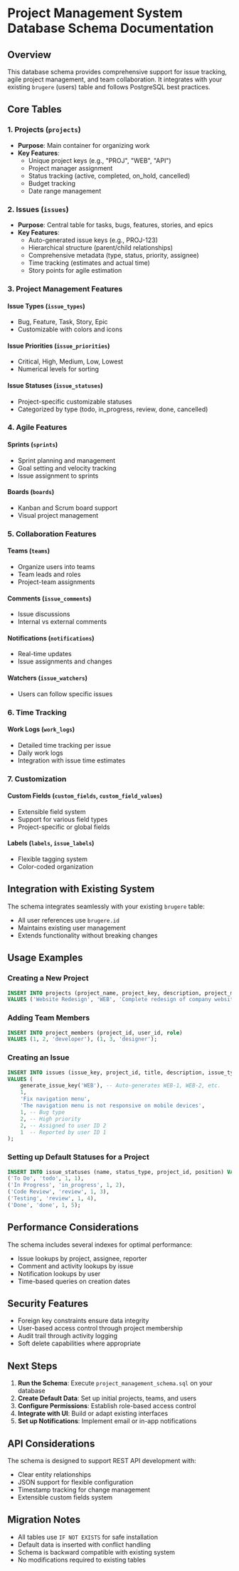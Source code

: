 # Project Management System Database Schema Documentation

## Overview
This database schema provides comprehensive support for issue tracking, agile project management, and team collaboration. It integrates with your existing `brugere` (users) table and follows PostgreSQL best practices.

## Core Tables

### 1. Projects (`projects`)
- **Purpose**: Main container for organizing work
- **Key Features**:
  - Unique project keys (e.g., "PROJ", "WEB", "API")
  - Project manager assignment
  - Status tracking (active, completed, on_hold, cancelled)
  - Budget tracking
  - Date range management

### 2. Issues (`issues`)
- **Purpose**: Central table for tasks, bugs, features, stories, and epics
- **Key Features**:
  - Auto-generated issue keys (e.g., PROJ-123)
  - Hierarchical structure (parent/child relationships)
  - Comprehensive metadata (type, status, priority, assignee)
  - Time tracking (estimates and actual time)
  - Story points for agile estimation

### 3. Project Management Features

#### Issue Types (`issue_types`)
- Bug, Feature, Task, Story, Epic
- Customizable with colors and icons

#### Issue Priorities (`issue_priorities`)
- Critical, High, Medium, Low, Lowest
- Numerical levels for sorting

#### Issue Statuses (`issue_statuses`)
- Project-specific customizable statuses
- Categorized by type (todo, in_progress, review, done, cancelled)

### 4. Agile Features

#### Sprints (`sprints`)
- Sprint planning and management
- Goal setting and velocity tracking
- Issue assignment to sprints

#### Boards (`boards`)
- Kanban and Scrum board support
- Visual project management

### 5. Collaboration Features

#### Teams (`teams`)
- Organize users into teams
- Team leads and roles
- Project-team assignments

#### Comments (`issue_comments`)
- Issue discussions
- Internal vs external comments

#### Notifications (`notifications`)
- Real-time updates
- Issue assignments and changes

#### Watchers (`issue_watchers`)
- Users can follow specific issues

### 6. Time Tracking

#### Work Logs (`work_logs`)
- Detailed time tracking per issue
- Daily work logs
- Integration with issue time estimates

### 7. Customization

#### Custom Fields (`custom_fields`, `custom_field_values`)
- Extensible field system
- Support for various field types
- Project-specific or global fields

#### Labels (`labels`, `issue_labels`)
- Flexible tagging system
- Color-coded organization

## Integration with Existing System

The schema integrates seamlessly with your existing `brugere` table:
- All user references use `brugere.id`
- Maintains existing user management
- Extends functionality without breaking changes

## Usage Examples

### Creating a New Project
```sql
INSERT INTO projects (project_name, project_key, description, project_manager_id, created_by)
VALUES ('Website Redesign', 'WEB', 'Complete redesign of company website', 1, 1);
```

### Adding Team Members
```sql
INSERT INTO project_members (project_id, user_id, role)
VALUES (1, 2, 'developer'), (1, 3, 'designer');
```

### Creating an Issue
```sql
INSERT INTO issues (issue_key, project_id, title, description, issue_type_id, priority_id, assignee_id, reporter_id)
VALUES (
    generate_issue_key('WEB'), -- Auto-generates WEB-1, WEB-2, etc.
    1,
    'Fix navigation menu',
    'The navigation menu is not responsive on mobile devices',
    1, -- Bug type
    2, -- High priority
    2, -- Assigned to user ID 2
    1  -- Reported by user ID 1
);
```

### Setting up Default Statuses for a Project
```sql
INSERT INTO issue_statuses (name, status_type, project_id, position) VALUES
('To Do', 'todo', 1, 1),
('In Progress', 'in_progress', 1, 2),
('Code Review', 'review', 1, 3),
('Testing', 'review', 1, 4),
('Done', 'done', 1, 5);
```

## Performance Considerations

The schema includes several indexes for optimal performance:
- Issue lookups by project, assignee, reporter
- Comment and activity lookups by issue
- Notification lookups by user
- Time-based queries on creation dates

## Security Features

- Foreign key constraints ensure data integrity
- User-based access control through project membership
- Audit trail through activity logging
- Soft delete capabilities where appropriate

## Next Steps

1. **Run the Schema**: Execute `project_management_schema.sql` on your database
2. **Create Default Data**: Set up initial projects, teams, and users
3. **Configure Permissions**: Establish role-based access control
4. **Integrate with UI**: Build or adapt existing interfaces
5. **Set up Notifications**: Implement email or in-app notifications

## API Considerations

The schema is designed to support REST API development with:
- Clear entity relationships
- JSON support for flexible configuration
- Timestamp tracking for change management
- Extensible custom fields system

## Migration Notes

- All tables use `IF NOT EXISTS` for safe installation
- Default data is inserted with conflict handling
- Schema is backward compatible with existing system
- No modifications required to existing tables
